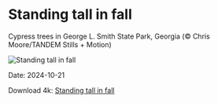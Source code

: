 # Standing tall in fall

Cypress trees in George L. Smith State Park, Georgia (© Chris Moore/TANDEM Stills + Motion)

![Standing tall in fall](https://bing.com/th?id=OHR.AutumnCypress_EN-US2771131028_UHD.jpg&rf=LaDigue_UHD.jpg&pid=hp&w=1024&h=576&rs=1&c=4)

Date: 2024-10-21

Download 4k: [Standing tall in fall](https://bing.com/th?id=OHR.AutumnCypress_EN-US2771131028_UHD.jpg&rf=LaDigue_UHD.jpg&pid=hp&w=3840&h=2160&rs=1&c=4)

